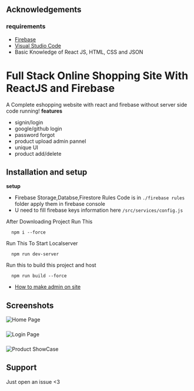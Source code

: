 
## Acknowledgements

### requirements

 - [Firebase](http://firebase.com/)
 - [Visual Studio Code](https://code.visualstudio.com/download)
 - Basic Knowledge of React JS, HTML, CSS and JSON



## 



# Full Stack Online Shopping Site With ReactJS and Firebase

A Complete eshopping website with react and firebase without server side code running!
**features**
- signin/login
- google/github login
- password forgot
- product upload admin pannel
- unique UI
- product add/delete

## Installation and setup

**setup**
- Firebase Storage,Databse,Firestore Rules Code is in `./firebase rules` folder apply them in firebase console
- U need to fill firebase keys information here `/src/services/config.js` 

After Downloading Project Run This

```console
  npm i --force
```

Run This To Start Localserver

```console
  npm run dev-server
```

Run this to build this project and host

```console
  npm run build --force
```

- [How to make admin on site](https://github.com/itfeelsharsh/shop/wiki)
    

## Screenshots

![Home Page](https://raw.githubusercontent.com/itfeelsharsh/shop/main/screenshots/Screenshot%202021-12-30%20143419.png)
###
![Login Page](https://raw.githubusercontent.com/itfeelsharsh/shop/main/screenshots/Screenshot%202021-12-30%20143445.png)
###
![Product ShowCase](https://raw.githubusercontent.com/itfeelsharsh/shop/main/screenshots/Screenshot%202021-12-30%20143509.png)


## Support

Just open an issue <3

